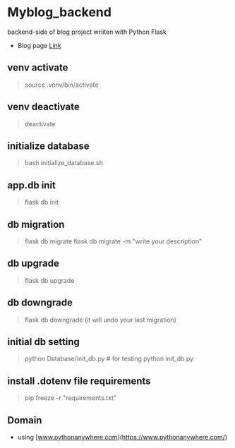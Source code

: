 # Myblog_backend
backend-side of blog project wriiten with Python Flask

 - Blog page [Link](https://bnbong.pythonanywhere.com/)

## venv activate
 > source .venv/bin/activate

## venv deactivate
 > deactivate

## initialize database
 > bash initialize_database.sh

## app.db init
 > flask db init

## db migration
 > flask db migrate
 > flask db migrate -m "write your description"

## db upgrade
 > flask db upgrade

## db downgrade
 > flask db downgrade (it will undo your last migration)

## initial db setting
 > python Database/init_db.py # for testing
 > python init_db.py
 
## install .dotenv file requirements
 > pip freeze -r "requirements.txt"

## Domain
 - using [www.pythonanywhere.com](https://www.pythonanywhere.com/)
